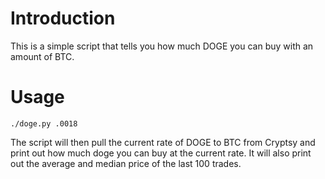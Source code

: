 Introduction
============
This is a simple script that tells you how much DOGE you can buy with an 
amount of BTC.


Usage
=====
`./doge.py .0018`

The script will then pull the current rate of DOGE to BTC from Cryptsy
and print out how much doge you can buy at the current rate. It will also
print out the average and median price of the last 100 trades.
